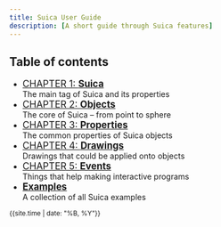 ```yaml
---
title: Suica User Guide
description: [A short guide through Suica features]
---
```


## Table of contents

- <big>[CHAPTER 1: **Suica**](suica.md)</big><br>The main tag of Suica and its properties
- <big>[CHAPTER 2: **Objects**](objects.md)</big><br>The core of Suica &ndash; from point to sphere
- <big>[CHAPTER 3: **Properties**](properties.md)</big><br>The common properties of Suica objects
- <big>[CHAPTER 4: **Drawings**](drawings.md)</big><br>Drawings that could be applied onto objects
- <big>[CHAPTER 5: **Events**](events.md)</big><br>Things that help making interactive programs
- <big>[**Examples**](examples.md)</big><br>A collection of all Suica examples


<small>{{site.time | date: "%B, %Y"}}</small>
